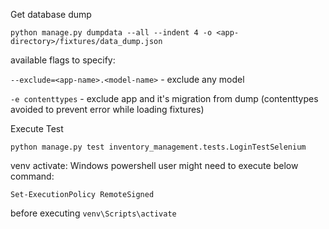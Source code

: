 Get database dump
```batch
python manage.py dumpdata --all --indent 4 -o <app-directory>/fixtures/data_dump.json
```

available flags to specify:

`--exclude=<app-name>.<model-name>` - exclude any model

`-e contenttypes` - exclude app and it's migration from dump
        (contenttypes avoided to prevent error while loading fixtures)


Execute Test
```batch
python manage.py test inventory_management.tests.LoginTestSelenium
```

venv activate:
Windows powershell user might need to execute below command:
```
Set-ExecutionPolicy RemoteSigned
```
before executing  `venv\Scripts\activate`